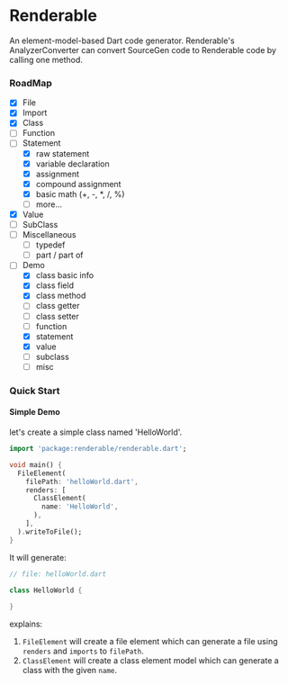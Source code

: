 # Renderable
An element-model-based Dart code generator. 
Renderable's AnalyzerConverter can convert SourceGen code to Renderable code by calling one method.

### RoadMap
- [x] File
- [x] Import
- [x] Class
- [ ] Function
- [ ] Statement
    - [x] raw statement
    - [x] variable declaration
    - [x] assignment
    - [x] compound assignment
    - [x] basic math (+, -, *, /, %)
    - [ ] more...
- [x] Value
- [ ] SubClass
- [ ] Miscellaneous
    - [ ] typedef
    - [ ] part / part of
- [ ] Demo
    - [x] class basic info
    - [x] class field
    - [x] class method
    - [ ] class getter
    - [ ] class setter
    - [ ] function
    - [x] statement
    - [x] value
    - [ ] subclass
    - [ ] misc

### Quick Start

#### Simple Demo
let's create a simple class named 'HelloWorld'.

```dart
import 'package:renderable/renderable.dart';

void main() {
  FileElement(
    filePath: 'helloWorld.dart',
    renders: [
      ClassElement(
        name: 'HelloWorld',
      ),
    ],
  ).writeToFile();
}
```

It will generate:
```dart
// file: helloWorld.dart

class HelloWorld {
  
}
```

explains:
1. `FileElement` will create a file element which can generate a file using `renders` and `imports` to `filePath`.
1. `ClassElement` will create a class element model which can generate a class with the given `name`.
